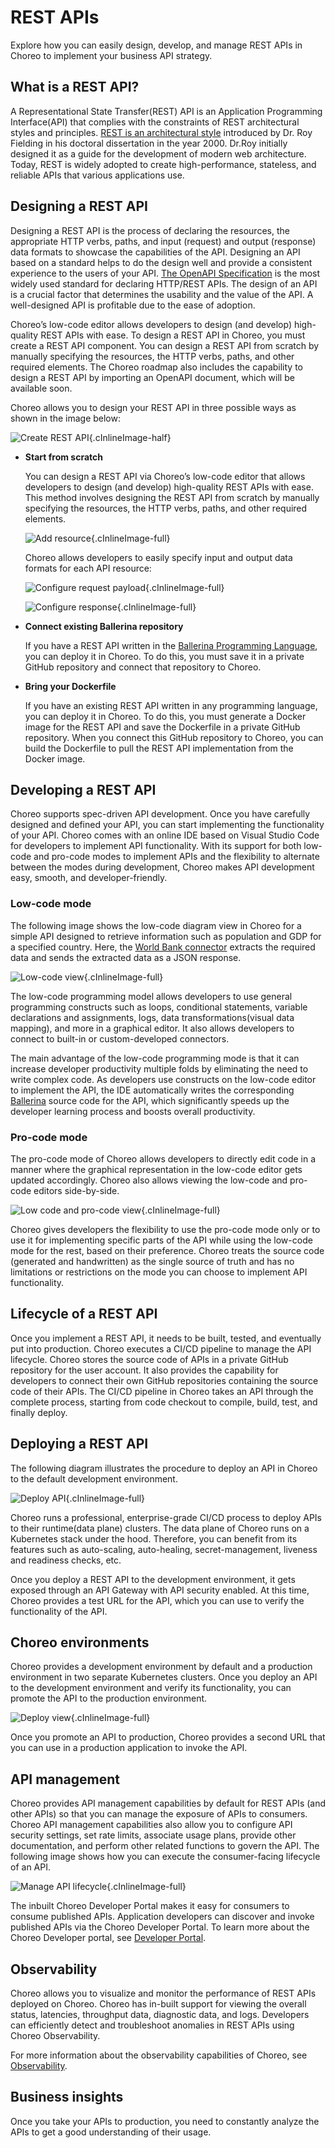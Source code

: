 
# REST APIs
Explore how you can easily design, develop, and manage REST APIs in Choreo to implement your business API strategy.

## What is a REST API?

A Representational State Transfer(REST) API is an Application Programming Interface(API) that complies with the constraints of REST architectural styles and principles. [REST is an architectural style](https://www.ics.uci.edu/~fielding/pubs/dissertation/rest_arch_style.htm) introduced by Dr. Roy Fielding in his doctoral dissertation in the year 2000. Dr.Roy initially designed it as a guide for the development of modern web architecture. Today, REST is widely adopted to create high-performance, stateless, and reliable APIs that various applications use.

## Designing a REST API

Designing a REST API is the process of declaring the resources, the appropriate HTTP verbs, paths, and input (request) and output (response) data formats to showcase the capabilities of the API. Designing an API based on a standard helps to do the design well and provide a consistent experience to the users of your API. [The OpenAPI Specification](https://github.com/OAI/OpenAPI-Specification) is the most widely used standard for declaring HTTP/REST APIs. The design of an API is a crucial factor that determines the usability and the value of the API. A well-designed API is profitable due to the ease of adoption. 

Choreo’s low-code editor allows developers to design (and develop) high-quality REST APIs with ease. To design a REST API in Choreo, you must create a REST API component. You can design a REST API from scratch by manually specifying the resources, the HTTP verbs, paths, and other required elements. The Choreo roadmap also includes the capability to design a REST API by importing an OpenAPI document, which will be available soon.

Choreo allows you to design your REST API in three possible ways as shown in the image below:

![Create REST API](../../assets/img/rest-apis/create-a-rest-api.png){.cInlineImage-half}

- **Start from scratch**

    You can design a REST API via Choreo’s low-code editor that allows developers to design (and develop) high-quality REST APIs with ease. This method involves designing the REST API from scratch by manually specifying the resources, the HTTP verbs, paths, and other required elements.
  
    ![Add resource](../../assets/img/rest-apis/add-resource.png){.cInlineImage-full}

    Choreo allows developers to easily specify input and output data formats for each API resource:

    ![Configure request payload](../../assets/img/rest-apis/configure-request-payload.png){.cInlineImage-full}

    ![Configure response](../../assets/img/rest-apis/configure-response.png){.cInlineImage-full}

- **Connect existing Ballerina repository**

    If you have a REST API written in the [Ballerina Programming Language](https://ballerina.io), you can deploy it in Choreo. To do this, you must save it in a private GitHub repository and connect that repository to Choreo.

- **Bring your Dockerfile**

  If you have an existing REST API written in any programming language, you can deploy it in Choreo. To do this, you must generate a Docker image for the REST API and save the Dockerfile in a private GitHub repository. When you connect this GitHub repository to Choreo, you can build the Dockerfile to pull the REST API implementation from the Docker image.


## Developing a REST API

Choreo supports spec-driven API development. Once you have carefully designed and defined your API, you can start implementing the functionality of your API. Choreo comes with an online IDE based on Visual Studio Code for developers to implement API functionality. With its support for both low-code and pro-code modes to implement APIs and the flexibility to alternate between the modes during development, Choreo makes API development easy, smooth, and developer-friendly.

### Low-code mode

The following image shows the low-code diagram view in Choreo for a simple API designed to retrieve information such as population and GDP for a specified country. Here, the [World Bank connector](https://lib.ballerina.io/ballerinax/worldbank/1.2.0) extracts the required data and sends the extracted data as a JSON response.

![Low-code view](../../assets/img/rest-apis/low-code-view.png){.cInlineImage-full}

The low-code programming model allows developers to use general programming constructs such as loops, conditional statements, variable declarations and assignments, logs, data transformations(visual data mapping), and more in a graphical editor. It also allows developers to connect to built-in or custom-developed connectors.

The main advantage of the low-code programming mode is that it can increase developer productivity multiple folds by eliminating the need to write complex code. As developers use constructs on the low-code editor to implement the API, the IDE automatically writes the corresponding [Ballerina](https://ballerina.io/) source code for the API, which significantly speeds up the developer learning process and boosts overall productivity.

### Pro-code mode

The pro-code mode of Choreo allows developers to directly edit code in a manner where the graphical representation in the low-code editor gets updated accordingly. Choreo also allows viewing the low-code and pro-code editors side-by-side.

![Low code and pro-code view](../../assets/img/rest-apis/low-code-and-pro-code-view.png){.cInlineImage-full}

Choreo gives developers the flexibility to use the pro-code mode only or to use it for implementing specific parts of the API while using the low-code mode for the rest, based on their preference. Choreo treats the source code (generated and handwritten) as the single source of truth and has no limitations or restrictions on the mode you can choose to implement API functionality.

## Lifecycle of a REST API

Once you implement a REST API, it needs to be built, tested, and eventually put into production. Choreo executes a CI/CD pipeline to manage the API lifecycle. Choreo stores the source code of APIs in a private GitHub repository for the user account. It also provides the capability for developers to connect their own GitHub repositories containing the source code of their APIs. The CI/CD pipeline in Choreo takes an API through the complete process, starting from code checkout to compile, build, test, and finally deploy.

## Deploying a REST API

The following diagram illustrates the procedure to deploy an API in Choreo to the default development environment.

![Deploy API](../../assets/img/rest-apis/deploy-api.png){.cInlineImage-full}

Choreo runs a professional, enterprise-grade CI/CD process to deploy APIs to their runtime(data plane) clusters. The data plane of Choreo runs on a Kubernetes stack under the hood. Therefore, you can benefit from its features such as auto-scaling, auto-healing, secret-management, liveness and readiness checks, etc.

Once you deploy a REST API to the development environment, it gets exposed through an API Gateway with API security enabled. At this time, Choreo provides a test URL for the API, which you can use to verify the functionality of the API.

## Choreo environments

Choreo provides a development environment by default and a production environment in two separate Kubernetes clusters. Once you deploy an API to the development environment and verify its functionality, you can promote the API to the production environment.

![Deploy view](../../assets/img/rest-apis/deploy-promote.png){.cInlineImage-full}

Once you promote an API to production, Choreo provides a second URL that you can use in a production application to invoke the API.

## API management

Choreo provides API management capabilities by default for REST APIs (and other APIs) so that you can manage the exposure of APIs to consumers. Choreo API management capabilities also allow you to configure API security settings, set rate limits, associate usage plans, provide other documentation, and perform other related functions to govern the API. The following image shows how you can execute the consumer-facing lifecycle of an API.

![Manage API lifecycle](../../assets/img/rest-apis/api-lifecycle-manage.png){.cInlineImage-full}

The inbuilt Choreo Developer Portal makes it easy for consumers to consume published APIs. Application developers can discover and invoke published APIs via the Choreo Developer Portal. To learn more about the Choreo Developer portal, see [Developer Portal](../../consume/developer-portal.md).


## Observability

Choreo allows you to visualize and monitor the performance of REST APIs deployed on Choreo. Choreo has in-built support for viewing the overall status, latencies, throughput data, diagnostic data, and logs. Developers can efficiently detect and troubleshoot anomalies in REST APIs using  Choreo Observability.

For more information about the observability capabilities of Choreo, see [Observability](../../observe-and-analyze/observe/observability-overview.md).

## Business insights

Once you take your APIs to production, you need to constantly analyze the APIs to get a good understanding of their usage.

